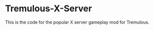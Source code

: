 Tremulous-X-Server
==================

This is the code for the popular X server gameplay mod for Tremulous.
